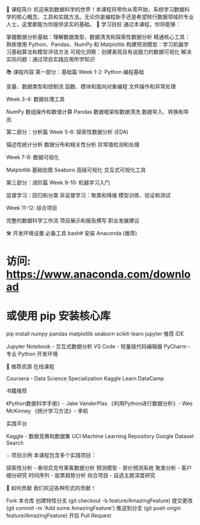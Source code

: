 🌟 课程简介
欢迎来到数据科学的世界！本课程将带你从零开始，系统学习数据科学的核心概念、工具和实践方法。无论你是编程新手还是希望转行数据领域的专业人士，这里都能为你提供坚实的基础。
🎯 学习目标
通过本课程，你将能够：

掌握数据分析基础：理解数据类型、数据清洗和探索性数据分析
精通核心工具：熟练使用 Python、Pandas、NumPy 和 Matplotlib
构建预测模型：学习机器学习基础算法和模型评估方法
可视化洞察：创建美观且有说服力的数据可视化
解决实际问题：通过项目实践应用所学知识

📚 课程内容
第一部分：基础篇
Week 1-2: Python 编程基础

变量、数据类型和控制流
函数、模块和面向对象编程
文件操作和异常处理

Week 3-4: 数据处理工具

NumPy 数组操作和数值计算
Pandas 数据框架和数据清洗
数据导入、转换和导出

第二部分：分析篇
Week 5-6: 探索性数据分析 (EDA)

描述性统计分析
数据分布和相关性分析
异常值检测和处理

Week 7-8: 数据可视化

Matplotlib 基础绘图
Seaborn 高级可视化
交互式可视化工具

第三部分：进阶篇
Week 9-10: 机器学习入门

监督学习：回归和分类
非监督学习：聚类和降维
模型训练、验证和测试

Week 11-12: 综合项目

完整的数据科学工作流
项目展示和报告撰写
职业发展建议

🛠️ 开发环境设置
必备工具
bash# 安装 Anaconda (推荐)
# 访问: https://www.anaconda.com/download

# 或使用 pip 安装核心库
pip install numpy pandas matplotlib seaborn scikit-learn jupyter
推荐 IDE

Jupyter Notebook - 交互式数据分析
VS Code - 轻量级代码编辑器
PyCharm - 专业 Python 开发环境

📖 推荐资源
在线课程

Coursera - Data Science Specialization
Kaggle Learn
DataCamp

书籍推荐

《Python数据科学手册》- Jake VanderPlas
《利用Python进行数据分析》- Wes McKinney
《统计学习方法》- 李航

实践平台

Kaggle - 数据竞赛和数据集
UCI Machine Learning Repository
Google Dataset Search

💡 项目示例
本课程包含多个实践项目：

探索性分析 - 泰坦尼克号乘客数据分析
预测模型 - 房价预测系统
聚类分析 - 客户细分研究
时间序列 - 股票趋势分析
综合项目 - 自选主题深度研究

🤝 如何贡献
我们欢迎各种形式的贡献！

Fork 本仓库
创建特性分支 (git checkout -b feature/AmazingFeature)
提交更改 (git commit -m 'Add some AmazingFeature')
推送到分支 (git push origin feature/AmazingFeature)
开启 Pull Request
